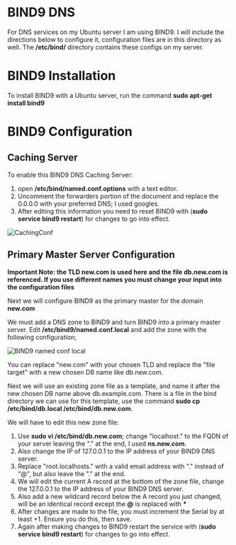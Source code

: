 # BIND9 DNS
For DNS services on my Ubuntu server I am using BIND9. I will include the directions below to configure it, configuration files are in this directory as well. The **/etc/bind/** directory contains these configs on my server.

# BIND9 Installation
To install BIND9 with a Ubuntu server, run the command **sudo apt-get install bind9** 

# BIND9 Configuration
## Caching Server
To enable this BIND9 DNS Caching Server:
1. open **/etc/bind/named.conf.options** with a text editor. 
2. Uncomment the forwarders portion of the document and replace the 0.0.0.0 with your preferred DNS; I used googles. 
3. After editing this information you need to reset BIND9 with (**sudo service bind9 restart**) for changes to go into effect.

![CachingConf](https://user-images.githubusercontent.com/73307402/97124794-45a09700-1710-11eb-8e76-8fc444de2bb2.PNG)

## Primary Master Server Configuration
**Important Note: the TLD new.com is used here and the file db.new.com is referenced. If you use different names you must change your input into the configuration files**


Next we will configure BIND9 as the primary master for the domain **new.com**

We must add a DNS zone to BIND9 and turn BIND9 into a primary master server. Edit **/etc/bind9/named.conf.local** and add the zone with the following configuration;

![BIND9 named conf local](https://user-images.githubusercontent.com/73307402/97170462-7f05f080-176a-11eb-85bb-f6f765d72c02.PNG)

You can replace "new.com" with your chosen TLD and replace the "file target" with a new chosen DB name like db.new.com.

Next we will use an existing zone file as a template, and name it after the new chosen DB name above db.example.com. There is a file in the bind directory we can use for this template, use the command **sudo cp /etc/bind/db.local /etc/bind/db.new.com**.

We will have to edit this new zone file: 
1. Use **sudo vi /etc/bind/db.new.com**; change "localhost." to the FQDN of your server leaving the "." at the end, I used **ns.new.com**.
2. Also change the IP of 127.0.0.1 to the IP address of your BIND9 DNS server. 
3. Replace "root.localhosts." with a valid email address with "." instead of "@", but also leave the "." at the end.
4. We will edit the current A record at the bottom of the zone file, change the 127.0.0.1 to the IP address of your BIND9 DNS server.
5. Also add a new wildcard record below the A record you just changed, will be an identical record except the **@** is replaced with __*__
6. After changes are made to the file, you must increment the Serial by at least +1. Ensure you do this, then save.
7. Again after making changes to BIND9 restart the service with (**sudo service bind9 restart**) for changes to go into effect.

